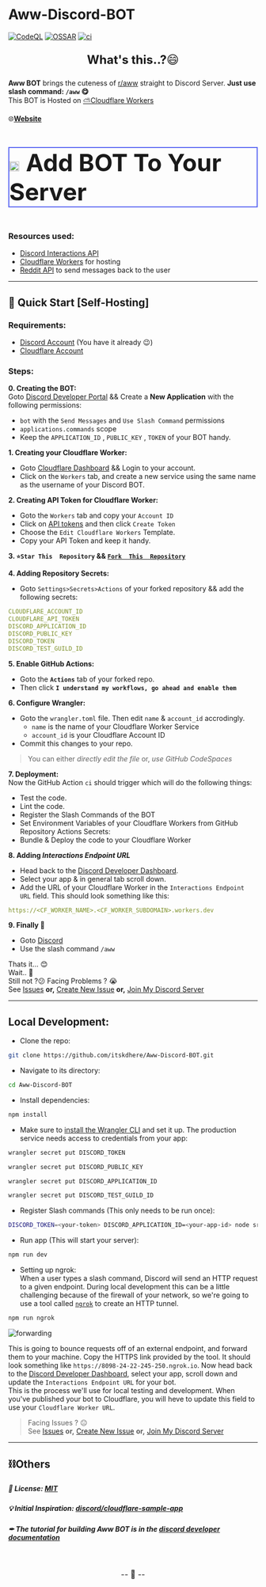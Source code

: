 # Aww-Discord-BOT

[![CodeQL](https://github.com/itskdhere/Aww-Discord-BOT/actions/workflows/codeql.yml/badge.svg)](https://github.com/itskdhere/Aww-Discord-BOT/actions/workflows/codeql.yml)
[![OSSAR](https://github.com/itskdhere/Aww-Discord-BOT/actions/workflows/ossar.yml/badge.svg)](https://github.com/itskdhere/Aww-Discord-BOT/actions/workflows/ossar.yml)
[![ci](https://github.com/itskdhere/Aww-Discord-BOT/actions/workflows/ci.yaml/badge.svg)](https://github.com/itskdhere/Aww-Discord-BOT/actions/workflows/ci.yaml)

<font size='5px'>
<p align='center'>
<b>What's this..?</b>😄
</p>
</font>

**Aww BOT** brings the cuteness of [r/aww](https://www.reddit.com/r/aww/) straight to Discord Server. **Just use slash command: `/aww` 😋** <br>
This BOT is Hosted on [⛅Cloudflare Workers](https://workers.cloudflare.com/)

🌐[**Website**](https://awwbot.pages.dev/)

<font size='8px'>
<p style="border: #5865F2 2px solid">
<a href="https://awwbot.pages.dev/invite" style='text-decoration: none'>
<img width='20px' src='https://assets-global.website-files.com/6257adef93867e50d84d30e2/636e0a69f118df70ad7828d4_icon_clyde_blurple_RGB.svg'>
<b>Add BOT To Your Server</b>
</a>
</p>
<!--
<p style="border: #5865F2 2px solid">
<a href="#" style='text-decoration: none'>
<img width='17px' src='https://assets-global.website-files.com/6257adef93867e50d84d30e2/636e0a69f118df70ad7828d4_icon_clyde_blurple_RGB.svg'>
<b>Join Support Server</b>
</a>
</p> -->
</font>

### Resources used:
- [Discord Interactions API](https://discord.com/developers/docs/interactions/receiving-and-responding)
- [Cloudflare Workers](https://workers.cloudflare.com/) for hosting
- [Reddit API](https://www.reddit.com/dev/api/) to send messages back to the user
---


## 📡 Quick Start [Self-Hosting] 
### **Requirements:**
 - [Discord Account](https://discord.com/) (You have it already 😉)
 - [Cloudflare Account](https://www.cloudflare.com/)

### **Steps:**
**0. Creating the BOT:** <br>
Goto [Discord Developer Portal](https://discord.com/developers/applications) && Create a **New Application** with the following permissions:
- `bot` with the `Send Messages` and `Use Slash Command` permissions
- `applications.commands` scope
- Keep the `APPLICATION_ID` , `PUBLIC_KEY` , `TOKEN` of your BOT handy.

**1. Creating your Cloudflare Worker:** <br>
- Goto [Cloudflare Dashboard](https://dash.cloudflare.com/) && Login to your account. <br>
- Click on the `Workers` tab, and create a new service using the same name as the username of your Discord BOT.

**2. Creating API Token for Cloudflare Worker:**
- Goto the `Workers` tab and copy your `Account ID`
- Click on [API tokens](https://dash.cloudflare.com/profile/api-tokens) and then click `Create Token`
- Choose the `Edit Cloudflare Workers` Template.
- Copy your API Token and keep it handy.


**3. `⭐Star This  Repository` && [`Fork  This  Repository`](https://github.com/itskdhere/Aww-Discord-BOT/fork)** <br>

**4. Adding Repository Secrets:**
- Goto `Settings>Secrets>Actions` of your forked  repository && add the following secrets:
```yaml
CLOUDFLARE_ACCOUNT_ID
CLOUDFLARE_API_TOKEN
DISCORD_APPLICATION_ID
DISCORD_PUBLIC_KEY
DISCORD_TOKEN
DISCORD_TEST_GUILD_ID
```

**5. Enable GitHub Actions:** <br>
- Goto the **`Actions`** tab of your forked repo.
- Then click **`I understand my workflows, go ahead and enable them`**

**6. Configure Wrangler:** <br>
- Goto the `wrangler.toml` file. Then edit `name` & `account_id` accrodingly.
   - `name` is the name of your Cloudflare Worker Service
   - `account_id` is your Cloudflare Account ID
- Commit this changes to your repo. 
> You can either *directly edit the file* or, *use GitHub CodeSpaces*

**7. Deployment:** <br>
Now the GitHub Action `ci` should trigger  which will do the following things:
- Test the code.
- Lint the code.
- Register the Slash Commands of the BOT
- Set Environment Variables of your Cloudflare Workers from GitHub Repository Actions Secrets:
- Bundle & Deploy the code to your Cloudflare Worker

**8. Adding *Interactions Endpoint URL***
- Head back to the [Discord Developer Dashboard](https://discord.com/developers/applications).
- Select your app & in general tab scroll down.
- Add the URL of your Cloudflare Worker in the `Interactions Endpoint URL` field. This should look something like this:
```yml
https://<CF_WORKER_NAME>.<CF_WORKER_SUBDOMAIN>.workers.dev
```

**9. Finally 🎉**
- Goto [Discord](https://discord.com/app)
- Use the slash command `/aww`

Thats it... 😊<br>
Wait.. 🤨 <br>
Still not ?😕 Facing Problems ? 😭<br>
See [Issues](https://github.com/itskdhere/Aww-Discord-BOT/issues) **or,** [Create New Issue](https://github.com/itskdhere/Aww-Discord-BOT/issues/new) **or,** [Join My Discord Server](#)


---
## Local Development:
- Clone the repo:
```bash
git clone https://github.com/itskdhere/Aww-Discord-BOT.git
```

- Navigate to its directory:
```bash
cd Aww-Discord-BOT
```

- Install dependencies:
```bash
npm install
```

- Make sure to [install the Wrangler CLI](https://developers.cloudflare.com/workers/cli-wrangler/install-update/) and set it up. The production service needs access to credentials from your app:

```bash
wrangler secret put DISCORD_TOKEN
```
```bash
wrangler secret put DISCORD_PUBLIC_KEY
```
```bash
wrangler secret put DISCORD_APPLICATION_ID
```
```bash
wrangler secret put DISCORD_TEST_GUILD_ID
```

- Register Slash commands (This only needs to be run once):
```bash
DISCORD_TOKEN=<your-token> DISCORD_APPLICATION_ID=<your-app-id> node src/register.js
```

- Run app (This will start your server):
```bash
npm run dev
```

- Setting up ngrok: <br>
When a user types a slash command, Discord will send an HTTP request to a given endpoint. During local development this can be a little challenging because of the firewall of your network, so we're going to use a tool called [`ngrok`](https://ngrok.com/) to create an HTTP tunnel.
```bash
npm run ngrok
```

![forwarding](https://user-images.githubusercontent.com/534619/157511497-19c8cef7-c349-40ec-a9d3-4bc0147909b0.png)

This is going to bounce requests off of an external endpoint, and forward them to your machine. Copy the HTTPS link provided by the tool. It should look something like `https://8098-24-22-245-250.ngrok.io`. Now head back to the [Discord Developer Dashboard](https://discord.com/developers/applications), select your app, scroll down and update the `Interactions Endpoint URL` for your bot. <br>
This is the process we'll use for local testing and development. When you've published your bot to Cloudflare, you will heve to update this field to use your `Cloudflare Worker URL`.

> Facing Issues ? 😐<br>
See [Issues](https://github.com/itskdhere/Aww-Discord-BOT/issues) **or,** [Create New Issue](https://github.com/itskdhere/Aww-Discord-BOT/issues/new) **or,** [Join My Discord Server](#)


---

## ⛓Others
##### 📝 License: [MIT](https://github.com/itskdhere/Aww-Discord-BOT/blob/main/LICENSE)
##### 💡 Initial Inspiration:  [discord/cloudflare-sample-app](https://github.com/discord/cloudflare-sample-app)
##### ✒ The tutorial for building Aww BOT is in the [discord developer documentation](https://discord.com/developers/docs/tutorials/hosting-on-cloudflare-workers)

<br>
<font size='3px'>
<p align='center'>
-- 🙂 --
</p>
</font>
